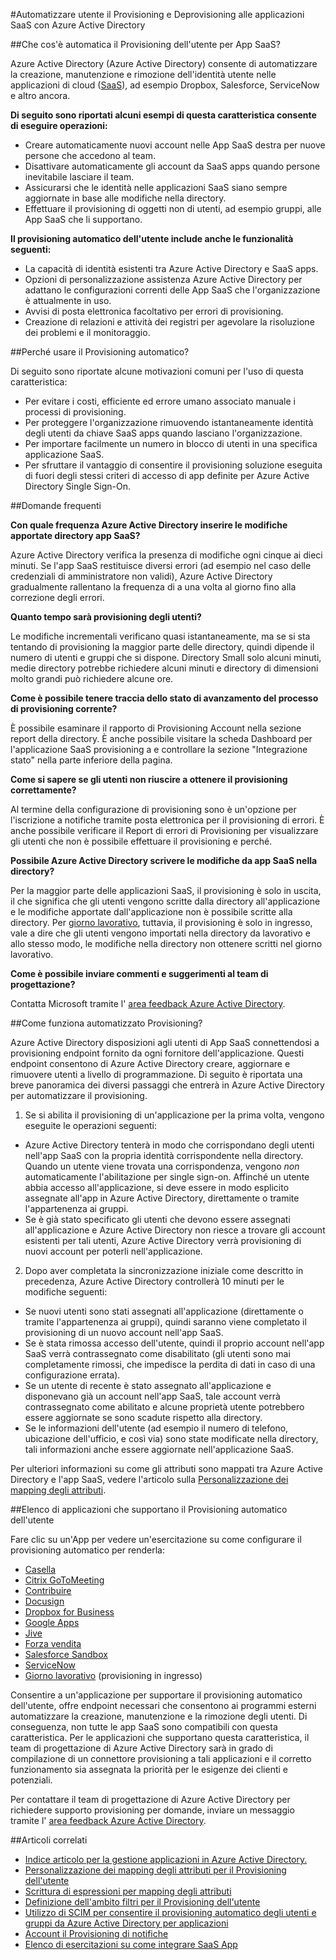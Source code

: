 <properties
    pageTitle="Automatizzato di Provisioning in Azure Active Directory dell'utente App SaaS | Microsoft Azure"
    description="Un'introduzione all'utilizzo Azure Active Directory per il provisioning automatico, deselezionare il provisioning e aggiornare continuamente gli account utente in più applicazioni SaaS di terze parti."
    services="active-directory"
    documentationCenter=""
    authors="asmalser-msft"
    manager="femila"
    editor=""/>

<tags
    ms.service="active-directory"
    ms.devlang="na"
    ms.topic="article"
    ms.tgt_pltfrm="na"
    ms.workload="identity"
    ms.date="02/09/2016"
    ms.author="asmalser-msft"/>

#<a name="automate-user-provisioning-and-deprovisioning-to-saas-applications-with-azure-active-directory"></a>Automatizzare utente il Provisioning e Deprovisioning alle applicazioni SaaS con Azure Active Directory

##<a name="what-is-automated-user-provisioning-for-saas-apps"></a>Che cos'è automatica il Provisioning dell'utente per App SaaS?

Azure Active Directory (Azure Active Directory) consente di automatizzare la creazione, manutenzione e rimozione dell'identità utente nelle applicazioni di cloud ([SaaS](https://azure.microsoft.com/overview/what-is-saas/)), ad esempio Dropbox, Salesforce, ServiceNow e altro ancora.

**Di seguito sono riportati alcuni esempi di questa caratteristica consente di eseguire operazioni:**

- Creare automaticamente nuovi account nelle App SaaS destra per nuove persone che accedono al team.
- Disattivare automaticamente gli account da SaaS apps quando persone inevitabile lasciare il team.
- Assicurarsi che le identità nelle applicazioni SaaS siano sempre aggiornate in base alle modifiche nella directory.
- Effettuare il provisioning di oggetti non di utenti, ad esempio gruppi, alle App SaaS che li supportano.

**Il provisioning automatico dell'utente include anche le funzionalità seguenti:**

- La capacità di identità esistenti tra Azure Active Directory e SaaS apps.
- Opzioni di personalizzazione assistenza Azure Active Directory per adattano le configurazioni correnti delle App SaaS che l'organizzazione è attualmente in uso.
- Avvisi di posta elettronica facoltativo per errori di provisioning.
- Creazione di relazioni e attività dei registri per agevolare la risoluzione dei problemi e il monitoraggio.

##<a name="why-use-automated-provisioning"></a>Perché usare il Provisioning automatico?

Di seguito sono riportate alcune motivazioni comuni per l'uso di questa caratteristica:

- Per evitare i costi, efficiente ed errore umano associato manuale i processi di provisioning.
- Per proteggere l'organizzazione rimuovendo istantaneamente identità degli utenti da chiave SaaS apps quando lasciano l'organizzazione.
- Per importare facilmente un numero in blocco di utenti in una specifica applicazione SaaS.
- Per sfruttare il vantaggio di consentire il provisioning soluzione eseguita di fuori degli stessi criteri di accesso di app definite per Azure Active Directory Single Sign-On.

##<a name="frequently-asked-questions"></a>Domande frequenti

**Con quale frequenza Azure Active Directory inserire le modifiche apportate directory app SaaS?**

Azure Active Directory verifica la presenza di modifiche ogni cinque ai dieci minuti. Se l'app SaaS restituisce diversi errori (ad esempio nel caso delle credenziali di amministratore non validi), Azure Active Directory gradualmente rallentano la frequenza di a una volta al giorno fino alla correzione degli errori.

**Quanto tempo sarà provisioning degli utenti?**

Le modifiche incrementali verificano quasi istantaneamente, ma se si sta tentando di provisioning la maggior parte delle directory, quindi dipende il numero di utenti e gruppi che si dispone. Directory Small solo alcuni minuti, medie directory potrebbe richiedere alcuni minuti e directory di dimensioni molto grandi può richiedere alcune ore.

**Come è possibile tenere traccia dello stato di avanzamento del processo di provisioning corrente?**

È possibile esaminare il rapporto di Provisioning Account nella sezione report della directory. È anche possibile visitare la scheda Dashboard per l'applicazione SaaS provisioning a e controllare la sezione "Integrazione stato" nella parte inferiore della pagina.

**Come si sapere se gli utenti non riuscire a ottenere il provisioning correttamente?**

Al termine della configurazione di provisioning sono è un'opzione per l'iscrizione a notifiche tramite posta elettronica per il provisioning di errori. È anche possibile verificare il Report di errori di Provisioning per visualizzare gli utenti che non è possibile effettuare il provisioning e perché.

**Possibile Azure Active Directory scrivere le modifiche da app SaaS nella directory?**

Per la maggior parte delle applicazioni SaaS, il provisioning è solo in uscita, il che significa che gli utenti vengono scritte dalla directory all'applicazione e le modifiche apportate dall'applicazione non è possibile scritte alla directory. Per [giorno lavorativo](https://msdn.microsoft.com/library/azure/dn762434.aspx), tuttavia, il provisioning è solo in ingresso, vale a dire che gli utenti vengono importati nella directory da lavorativo e allo stesso modo, le modifiche nella directory non ottenere scritti nel giorno lavorativo.

**Come è possibile inviare commenti e suggerimenti al team di progettazione?**

Contatta Microsoft tramite l' [area feedback Azure Active Directory](https://feedback.azure.com/forums/169401-azure-active-directory/).

##<a name="how-does-automated-provisioning-work"></a>Come funziona automatizzato Provisioning?

Azure Active Directory disposizioni agli utenti di App SaaS connettendosi a provisioning endpoint fornito da ogni fornitore dell'applicazione. Questi endpoint consentono di Azure Active Directory creare, aggiornare e rimuovere utenti a livello di programmazione. Di seguito è riportata una breve panoramica dei diversi passaggi che entrerà in Azure Active Directory per automatizzare il provisioning.

1. Se si abilita il provisioning di un'applicazione per la prima volta, vengono eseguite le operazioni seguenti:
 - Azure Active Directory tenterà in modo che corrispondano degli utenti nell'app SaaS con la propria identità corrispondente nella directory. Quando un utente viene trovata una corrispondenza, vengono *non* automaticamente l'abilitazione per single sign-on. Affinché un utente abbia accesso all'applicazione, si deve essere in modo esplicito assegnate all'app in Azure Active Directory, direttamente o tramite l'appartenenza ai gruppi.
 - Se è già stato specificato gli utenti che devono essere assegnati all'applicazione e Azure Active Directory non riesce a trovare gli account esistenti per tali utenti, Azure Active Directory verrà provisioning di nuovi account per poterli nell'applicazione.
2. Dopo aver completata la sincronizzazione iniziale come descritto in precedenza, Azure Active Directory controllerà 10 minuti per le modifiche seguenti:
 - Se nuovi utenti sono stati assegnati all'applicazione (direttamente o tramite l'appartenenza ai gruppi), quindi saranno viene completato il provisioning di un nuovo account nell'app SaaS.
 - Se è stata rimossa accesso dell'utente, quindi il proprio account nell'app SaaS verrà contrassegnato come disabilitato (gli utenti sono mai completamente rimossi, che impedisce la perdita di dati in caso di una configurazione errata).
 - Se un utente di recente è stato assegnato all'applicazione e disponevano già un account nell'app SaaS, tale account verrà contrassegnato come abilitato e alcune proprietà utente potrebbero essere aggiornate se sono scadute rispetto alla directory.
 - Se le informazioni dell'utente (ad esempio il numero di telefono, ubicazione dell'ufficio, e così via) sono state modificate nella directory, tali informazioni anche essere aggiornate nell'applicazione SaaS.

Per ulteriori informazioni su come gli attributi sono mappati tra Azure Active Directory e l'app SaaS, vedere l'articolo sulla [Personalizzazione dei mapping degli attributi](active-directory-saas-customizing-attribute-mappings.md).

##<a name="list-of-apps-that-support-automated-user-provisioning"></a>Elenco di applicazioni che supportano il Provisioning automatico dell'utente

Fare clic su un'App per vedere un'esercitazione su come configurare il provisioning automatico per renderla:

- [Casella](http://go.microsoft.com/fwlink/?LinkId=286016)
- [Citrix GoToMeeting](http://go.microsoft.com/fwlink/?LinkId=309580)
- [Contribuire](http://go.microsoft.com/fwlink/?LinkId=309575)
- [Docusign](http://go.microsoft.com/fwlink/?LinkId=403254)
- [Dropbox for Business](http://go.microsoft.com/fwlink/?LinkId=309581)
- [Google Apps](http://go.microsoft.com/fwlink/?LinkId=309577)
- [Jive](http://go.microsoft.com/fwlink/?LinkId=309591)
- [Forza vendita](http://go.microsoft.com/fwlink/?LinkId=286017)
- [Salesforce Sandbox](http://go.microsoft.com/fwlink/?LinkId=327869)
- [ServiceNow](http://go.microsoft.com/fwlink/?LinkId=309587)
- [Giorno lavorativo](http://go.microsoft.com/fwlink/?LinkId=690250) (provisioning in ingresso)

Consentire a un'applicazione per supportare il provisioning automatico dell'utente, offre endpoint necessari che consentono ai programmi esterni automatizzare la creazione, manutenzione e la rimozione degli utenti. Di conseguenza, non tutte le app SaaS sono compatibili con questa caratteristica. Per le applicazioni che supportano questa caratteristica, il team di progettazione di Azure Active Directory sarà in grado di compilazione di un connettore provisioning a tali applicazioni e il corretto funzionamento sia assegnata la priorità per le esigenze dei clienti e potenziali.

Per contattare il team di progettazione di Azure Active Directory per richiedere supporto provisioning per domande, inviare un messaggio tramite l' [area feedback Azure Active Directory](https://feedback.azure.com/forums/169401-azure-active-directory/).

##<a name="related-articles"></a>Articoli correlati

- [Indice articolo per la gestione applicazioni in Azure Active Directory.](active-directory-apps-index.md)
- [Personalizzazione dei mapping degli attributi per il Provisioning dell'utente](active-directory-saas-customizing-attribute-mappings.md)
- [Scrittura di espressioni per mapping degli attributi](active-directory-saas-writing-expressions-for-attribute-mappings.md)
- [Definizione dell'ambito filtri per il Provisioning dell'utente](active-directory-saas-scoping-filters.md)
- [Utilizzo di SCIM per consentire il provisioning automatico degli utenti e gruppi da Azure Active Directory per applicazioni](active-directory-scim-provisioning.md)
- [Account il Provisioning di notifiche](active-directory-saas-account-provisioning-notifications.md)
- [Elenco di esercitazioni su come integrare SaaS App](active-directory-saas-tutorial-list.md)
